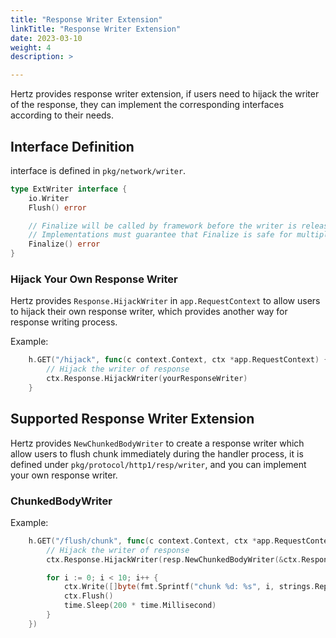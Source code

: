 ```yaml
---
title: "Response Writer Extension"
linkTitle: "Response Writer Extension"
date: 2023-03-10
weight: 4
description: >

---
```


Hertz provides response writer extension, if users need to hijack the writer of the response, they can implement the corresponding interfaces according to their needs.

## Interface Definition

interface is defined in `pkg/network/writer`.

```go
type ExtWriter interface {
	io.Writer
	Flush() error

	// Finalize will be called by framework before the writer is released.
	// Implementations must guarantee that Finalize is safe for multiple calls.
	Finalize() error
}
```

### Hijack Your Own Response Writer

Hertz provides `Response.HijackWriter` in `app.RequestContext` to allow users to hijack their own response writer, which provides another way for response writing process.

Example:

```go
	h.GET("/hijack", func(c context.Context, ctx *app.RequestContext) {
		// Hijack the writer of response
		ctx.Response.HijackWriter(yourResponseWriter)
	}
```

## Supported Response Writer Extension

Hertz provides `NewChunkedBodyWriter` to create a response writer which allow users to flush chunk immediately during the handler process, it is defined under `pkg/protocol/http1/resp/writer`, and you can implement your own response writer.

### ChunkedBodyWriter

Example:

```go
	h.GET("/flush/chunk", func(c context.Context, ctx *app.RequestContext) {
		// Hijack the writer of response
		ctx.Response.HijackWriter(resp.NewChunkedBodyWriter(&ctx.Response, ctx.GetWriter()))

		for i := 0; i < 10; i++ {
			ctx.Write([]byte(fmt.Sprintf("chunk %d: %s", i, strings.Repeat("hi~", i)))) // nolint: errcheck
			ctx.Flush()                                                                 // nolint: errcheck
			time.Sleep(200 * time.Millisecond)
		}
	})
```
